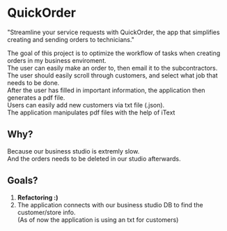 # QuickOrder
"Streamline your service requests with QuickOrder, the app that simplifies creating and sending orders to technicians."

The goal of this project is to optimize the workflow of tasks when creating orders in my business enviroment.  
The user can easily make an order to, then email it to the subcontractors.  
The user should easily scroll through customers, and select what job that needs to be done.  
After the user has filled in important information, the application then generates a pdf file.  
Users can easily add new customers via txt file (.json).   
The application manipulates pdf files with the help of iText


## Why?
Because our business studio is extremly slow.  
And the orders needs to be deleted in our studio afterwards.  

## Goals?
1. **Refactoring :)**  
2. The application connects with our business studio DB to find the customer/store info.  
(As of now the application is using an txt for customers)
